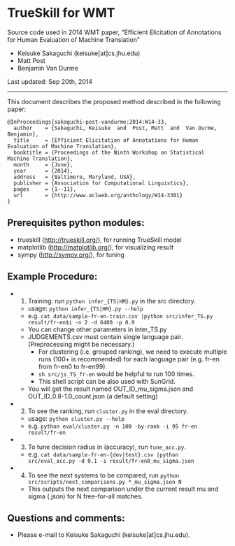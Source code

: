 # TrueSkill for WMT

Source code used in 2014 WMT paper, "Efficient Elicitation of Annotations for Human Evaluation of Machine Translation"

- Keisuke Sakaguchi (keisuke[at]cs.jhu.edu)
- Matt Post
- Benjamin Van Durme

Last updated: Sep 20th, 2014

- - -

This document describes the proposed method described in the following paper:

    @InProceedings{sakaguchi-post-vandurme:2014:W14-33,
      author    = {Sakaguchi, Keisuke  and  Post, Matt  and  Van Durme, Benjamin},
      title     = {Efficient Elicitation of Annotations for Human Evaluation of Machine Translation},
      booktitle = {Proceedings of the Ninth Workshop on Statistical Machine Translation},
      month     = {June},
      year      = {2014},
      address   = {Baltimore, Maryland, USA},
      publisher = {Association for Computational Linguistics},
      pages     = {1--11},
      url       = {http://www.aclweb.org/anthology/W14-3301}
    }


## Prerequisites python modules:
 - trueskill (http://trueskill.org/), for running TrueSkill model
 - matplotlib (http://matplotlib.org/), for visualizing result
 - sympy (http://sympy.org/), for tuning


## Example Procedure:
+ 1) Training: run `python infer_{TS|HM}.py` in the src directory.
    * usage: `python infer_{TS|HM}.py --help`
    * e.g. `cat data/sample-fr-en-train.csv |python src/infer_TS.py result/fr-en$i -n 2 -d 6400 -p 0.9`
    * You can change other parameters in inter_TS.py
    * JUDGEMENTS.csv must contain single language pair. (Preprocessing might be necessary.)
        * For clustering (i.e. grouped ranking), we need to execute multiple runs (100+ is recommended) for each language pair (e.g. fr-en from fr-en0 to fr-en99).
        * `sh src/js_TS_fr-en` would be helpful to run 100 times.
        * This shell script can be also used with SunGrid.
    * You will get the result named OUT_ID_mu_sigma.json and OUT_ID_0.8-1.0_count.json  (a default setting)

+ 2) To see the ranking, run `cluster.py` in the eval directory.
    * usage: `python cluster.py --help`
    * e.g. `python eval/cluster.py -n 100 -by-rank -i 95 fr-en result/fr-en`

+ 3) To tune decision radius in (accuracy), run `tune_acc.py`.
    * e.g. `cat data/sample-fr-en-{dev|test}.csv |python src/eval_acc.py -d 0.1 -i result/fr-en0_mu_sigma.json`

+ 4) To see the next systems to be compared, run `python src/scripts/next_comparisons.py *_mu_sigma.json N`
    * This outputs the next comparison under the current result mu and sigma (.json) for N free-for-all matches.


## Questions and comments:
 - Please e-mail to Keisuke Sakaguchi (keisuke[at]cs.jhu.edu).
